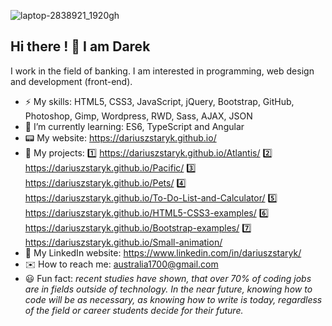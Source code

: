 ![laptop-2838921_1920gh](https://user-images.githubusercontent.com/30373382/112544243-0eb1d880-8db7-11eb-9a93-e614dbb343ec.jpg)

## Hi there ! 👋 I am Darek
I work in the field of banking. I am interested in programming, web design and development (front-end).
- ⚡ My skills: HTML5, CSS3, JavaScript, jQuery, Bootstrap, GitHub, Photoshop, Gimp, Wordpress, RWD, Sass, AJAX, JSON
- 📙 I’m currently learning: ES6, TypeScript and Angular
- 📟 My website: https://dariuszstaryk.github.io/
- 📜 My projects: 
1️⃣ https://dariuszstaryk.github.io/Atlantis/
2️⃣ https://dariuszstaryk.github.io/Pacific/
3️⃣ https://dariuszstaryk.github.io/Pets/
4️⃣ https://dariuszstaryk.github.io/To-Do-List-and-Calculator/
5️⃣ https://dariuszstaryk.github.io/HTML5-CSS3-examples/
6️⃣ https://dariuszstaryk.github.io/Bootstrap-examples/
7️⃣ https://dariuszstaryk.github.io/Small-animation/
- 💬 My LinkedIn website: https://www.linkedin.com/in/dariuszstaryk/
- ✉️ How to reach me: australia1700@gmail.com 
- 😃 Fun fact: *recent studies have shown, that over 70% of coding jobs are in fields outside of technology. In the near future, knowing how to code will be as necessary, as knowing how to write is today, regardless of the field or career students decide for their future.*



